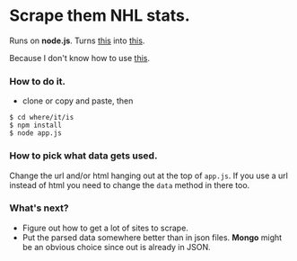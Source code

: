 # Scrape them NHL stats. 
Runs on __node.js__.  Turns [this](./testStorage/test-input.html) into [this](./testStorage/test-output.json). 

Because I don't know how to use [this](http://finzi.psych.upenn.edu/library/nhlscrapr/html/00Index.html). 

### How to do it. 
- clone or copy and paste, then
```shell
$ cd where/it/is
$ npm install
$ node app.js
```

### How to pick what data gets used.
Change the url and/or html hanging out at the top of `app.js`. 
If you use a url instead of html you need to change the `data` method in there too. 

### What's next?
- Figure out how to get a lot of sites to scrape. 
- Put the parsed data somewhere better than in json files. __Mongo__ might be an obvious choice since out is already in JSON. 

